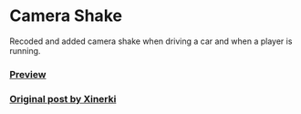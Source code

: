 # Camera Shake
Recoded and added camera shake when driving a car and when a player is running.

### [Preview](https://streamable.com/cjg2ut)


### [Original post by Xinerki](https://forum.cfx.re/t/release-walkshake/173368)
